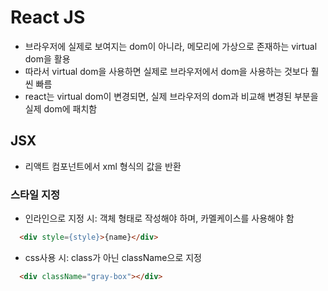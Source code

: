 # React JS
- 브라우저에 실제로 보여지는 dom이 아니라, 메모리에 가상으로 존재하는 virtual dom을 활용
- 따라서 virtual dom을 사용하면 실제로 브라우저에서 dom을 사용하는 것보다 훨씬 빠름
- react는 virtual dom이 변경되면, 실제 브라우저의 dom과 비교해 변경된 부분을 실제 dom에 패치함


## JSX
- 리액트 컴포넌트에서 xml 형식의 값을 반환

### 스타일 지정
- 인라인으로 지정 시: 객체 형태로 작성해야 하며, 카멜케이스를 사용해야 함
```html
  <div style={style}>{name}</div>
```
- css사용 시: class가 아닌 className으로 지정
```html
  <div className="gray-box"></div>
```
